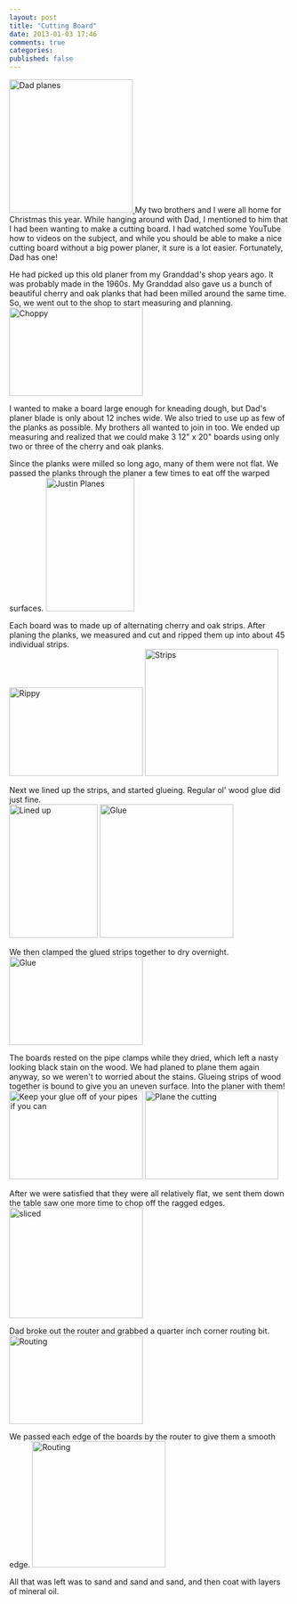 ```yaml
---
layout: post
title: "Cutting Board"
date: 2013-01-03 17:46
comments: true
categories: 
published: false
---
```

<p class="right">
<a href="http://www.flickr.com/photos/ottomatona/8343151506/" title="Dad planes by ottomata, on Flickr">
  <img src="http://farm9.staticflickr.com/8491/8343151506_b30b9206d3_n.jpg" width="222" height="240" alt="Dad planes">
  </img>
</a>
My two brothers and I were all home for Christmas this year.  While hanging around with Dad, I mentioned to him that I had been wanting to make a cutting board.  I had watched some YouTube how to videos on the subject, and while you should be able to make a nice cutting board without a big power planer, it sure is a lot easier.  Fortunately, Dad has one!
</p>



<p class="left">
He had picked up this old planer from my Granddad's shop years ago.  It was probably made in the 1960s.  My Granddad also gave us a bunch of beautiful cherry and oak planks that had been milled around the same time.  So, we went out to the shop to start measuring and planning.
<a href="http://www.flickr.com/photos/ottomatona/8342090715/" title="Choppy by ottomata, on Flickr"><img src="http://farm9.staticflickr.com/8357/8342090715_ffac5b3564_n.jpg" width="240" height="159" alt="Choppy"></img></a>
</p>

I wanted to make a board large enough for kneading dough, but Dad's planer blade is only about 12 inches wide.  We also tried to use up as few of the planks as possible.  My brothers all wanted to join in too.  We ended up measuring and realized that we could make 3 12" x 20" boards using only two or three of the cherry and oak planks.

Since the planks were milled so long ago, many of them were not flat.  We passed the planks through the planer a few times to eat off the warped surfaces.
<a href="http://www.flickr.com/photos/ottomatona/8342088287/" title="Justin Planes by ottomata, on Flickr"><img src="http://farm9.staticflickr.com/8352/8342088287_3492d4098d_n.jpg" width="159" height="240" alt="Justin Planes"></a>

Each board was to made up of alternating cherry and oak strips.  After planing the planks, we measured and cut and ripped them up into about 45 individual strips.  
<a href="http://www.flickr.com/photos/ottomatona/8343159024/" title="Rippy by ottomata, on Flickr"><img src="http://farm9.staticflickr.com/8079/8343159024_4e67cf162d_n.jpg" width="240" height="159" alt="Rippy"></a>
<a href="http://www.flickr.com/photos/ottomatona/8342104791/" title="Strips by ottomata, on Flickr"><img src="http://farm9.staticflickr.com/8353/8342104791_534ac4f920_n.jpg" width="240" height="228" alt="Strips"></a>

Next we lined up the strips, and started glueing.  Regular ol' wood glue did just fine.  
<a href="http://www.flickr.com/photos/ottomatona/8342111491/" title="Lined up by ottomata, on Flickr"><img src="http://farm9.staticflickr.com/8503/8342111491_af7113f73c_n.jpg" width="159" height="240" alt="Lined up"></a>
<a href="http://www.flickr.com/photos/ottomatona/8342115663/" title="Glue by ottomata, on Flickr"><img src="http://farm9.staticflickr.com/8491/8342115663_6352289996_n.jpg" width="240" alt="Glue"></a>

We then clamped the glued strips together to dry overnight.
<a href="http://www.flickr.com/photos/ottomatona/8343175050/" title="Glue by ottomata, on Flickr"><img src="http://farm9.staticflickr.com/8224/8343175050_8cfb9b8c6e_n.jpg" width="240" height="159" alt="Glue"></a>

The boards rested on the pipe clamps while they dried, which left a nasty looking black stain on the wood.  We had planed to plane them again anyway, so we weren't to worried about the stains.  Glueing strips of wood together is bound to give you an uneven surface.  Into the planer with them!
<a href="http://www.flickr.com/photos/ottomatona/8343191580/" title="Keep your glue off of your pipes if you can by ottomata, on Flickr"><img src="http://farm9.staticflickr.com/8072/8343191580_53a503a672_n.jpg" width="240" height="159" alt="Keep your glue off of your pipes if you can"></a>
<a href="http://www.flickr.com/photos/ottomatona/8343179764/" title="Plane the cutting by ottomata, on Flickr"><img src="http://farm9.staticflickr.com/8491/8343179764_6aeafccfe1_n.jpg" width="240" height="159" alt="Plane the cutting"></a>

After we were satisfied that they were all relatively flat, we sent them down the table saw one more time to chop off the ragged edges.
<a href="http://www.flickr.com/photos/ottomatona/8342124913/" title="sliced by ottomata, on Flickr"><img src="http://farm9.staticflickr.com/8355/8342124913_74ee5aa09c_n.jpg" width="240" height="199" alt="sliced"></a>

Dad broke out the router and grabbed a quarter inch corner routing bit.
<a href="http://www.flickr.com/photos/ottomatona/8343185364/" title="Routing by ottomata, on Flickr"><img src="http://farm9.staticflickr.com/8502/8343185364_d1c8e109e7_n.jpg" width="240" height="159" alt="Routing"></a>

We passed each edge of the boards by the router to give them a smooth edge.
<a href="http://www.flickr.com/photos/ottomatona/8343189580/" title="Routing by ottomata, on Flickr"><img src="http://farm9.staticflickr.com/8499/8343189580_b5a4f52bb5_n.jpg" width="240" height="227" alt="Routing"></a>

All that was left was to sand and sand and sand, and then coat with layers of mineral oil.